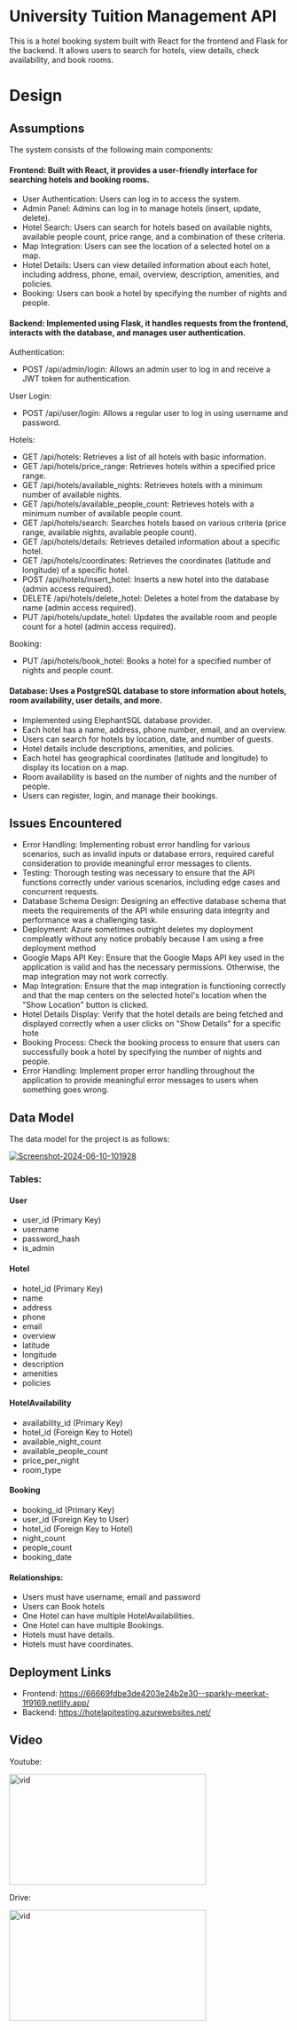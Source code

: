 # University Tuition Management API
This is a hotel booking system built with React for the frontend and Flask for the backend. It allows users to search for hotels, view details, check availability, and book rooms.


# Design
## Assumptions
The system consists of the following main components:

#### Frontend: Built with React, it provides a user-friendly interface for searching hotels and booking rooms.
  - User Authentication: Users can log in to access the system.
  - Admin Panel: Admins can log in to manage hotels (insert, update, delete).
  - Hotel Search: Users can search for hotels based on available nights, available people count, price range, and a combination of these criteria.
  - Map Integration: Users can see the location of a selected hotel on a map.
  - Hotel Details: Users can view detailed information about each hotel, including address, phone, email, overview, description, amenities, and policies.
  - Booking: Users can book a hotel by specifying the number of nights and people.

#### Backend: Implemented using Flask, it handles requests from the frontend, interacts with the database, and manages user authentication.


Authentication:
  - POST /api/admin/login: Allows an admin user to log in and receive a JWT token for authentication.


User Login:
  - POST /api/user/login: Allows a regular user to log in using username and password.


Hotels:
  - GET /api/hotels: Retrieves a list of all hotels with basic information.
  - GET /api/hotels/price_range: Retrieves hotels within a specified price range.
  - GET /api/hotels/available_nights: Retrieves hotels with a minimum number of available nights.
  - GET /api/hotels/available_people_count: Retrieves hotels with a minimum number of available people count.
  - GET /api/hotels/search: Searches hotels based on various criteria (price range, available nights, available people count).
  - GET /api/hotels/details: Retrieves detailed information about a specific hotel.
  - GET /api/hotels/coordinates: Retrieves the coordinates (latitude and longitude) of a specific hotel.
  - POST /api/hotels/insert_hotel: Inserts a new hotel into the database (admin access required).
  - DELETE /api/hotels/delete_hotel: Deletes a hotel from the database by name (admin access required).
  - PUT /api/hotels/update_hotel: Updates the available room and people count for a hotel (admin access required).


Booking:
  - PUT /api/hotels/book_hotel: Books a hotel for a specified number of nights and people count.


#### Database: Uses a PostgreSQL database to store information about hotels, room availability, user details, and more.
  - Implemented using ElephantSQL database provider.
  - Each hotel has a name, address, phone number, email, and an overview.
  - Users can search for hotels by location, date, and number of guests.
  - Hotel details include descriptions, amenities, and policies.
  - Each hotel has geographical coordinates (latitude and longitude) to display its location on a map.
  - Room availability is based on the number of nights and the number of people.
  - Users can register, login, and manage their bookings.

## Issues Encountered
  - Error Handling: Implementing robust error handling for various scenarios, such as invalid inputs or database errors, required careful consideration to provide meaningful error messages to clients.
  - Testing: Thorough testing was necessary to ensure that the API functions correctly under various scenarios, including edge cases and concurrent requests.
  - Database Schema Design: Designing an effective database schema that meets the requirements of the API while ensuring data integrity and performance was a challenging task.
  - Deployment: Azure sometimes outright deletes my doployment compleatly without any notice probably because I am using a free deployment  method
  - Google Maps API Key: Ensure that the Google Maps API key used in the application is valid and has the necessary permissions. Otherwise, the map integration may not work correctly.
  - Map Integration: Ensure that the map integration is functioning correctly and that the map centers on the selected hotel's location when the "Show Location" button is clicked.
  - Hotel Details Display: Verify that the hotel details are being fetched and displayed correctly when a user clicks on "Show Details" for a specific hote
  - Booking Process: Check the booking process to ensure that users can successfully book a hotel by specifying the number of nights and people.
  - Error Handling: Implement proper error handling throughout the application to provide meaningful error messages to users when something goes wrong.


## Data Model
The data model for the project is as follows:

<a href="https://imgbb.com/"><img src="https://i.ibb.co/BscGTJT/Screenshot-2024-06-10-101928.png" alt="Screenshot-2024-06-10-101928" border="0"></a>

### Tables:
#### User

  - user_id (Primary Key)
  - username
  - password_hash
  - is_admin

#### Hotel

  - hotel_id (Primary Key)
  - name
  - address
  - phone
  - email
  - overview
  - latitude
  - longitude
  - description
  - amenities
  - policies

#### HotelAvailability

  - availability_id (Primary Key)
  - hotel_id (Foreign Key to Hotel)
  - available_night_count
  - available_people_count
  - price_per_night
  - room_type

#### Booking

  - booking_id (Primary Key)
  - user_id (Foreign Key to User)
  - hotel_id (Foreign Key to Hotel)
  - night_count
  - people_count
  - booking_date

####  Relationships:
  - Users must have username, email and password
  - Users can Book hotels
  - One Hotel can have multiple HotelAvailabilities.
  - One Hotel can have multiple Bookings.
  - Hotels must have details.
  - Hotels must have coordinates.

## Deployment Links
  - Frontend: https://66669fdbe3de4203e24b2e30--sparkly-meerkat-1f9169.netlify.app/
  - Backend: https://hotelapitesting.azurewebsites.net/

## Video
Youtube:

<a href="https://www.youtube.com/watch?v=XSZqFXJF_is"><img src="https://img.youtube.com/vi/XSZqFXJF_is/0.jpg" alt="vid" border="0" width="355" height="200" /></a>



Drive:


<a href="https://drive.google.com/file/d/1dWfMti-bT6yNL8_UeCB904-tMvzjTJLy/view?usp=sharing"><img src="https://i.ibb.co/82jQpBK/vid.png" alt="vid" border="0" width="355" height="200" /></a>


